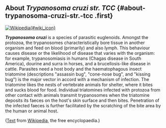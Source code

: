 About *Trypanosoma cruzi str. TCC* {#about-trypanosoma-cruzi-str.-tcc .first}
----------------------------------

[![Wikipedia](/img/wikipedia_logo_v2_en.png){#wiki_icon}](http://en.wikipedia.org/wiki/Trypanosoma_cruzi)

***Trypanosoma cruzi*** is a species of parasitic euglenoids. Amongst
the protozoa, the trypanosomes characteristically bore tissue in another
organism and feed on blood (primarily) and also lymph. This behaviour
causes disease or the likelihood of disease that varies with the
organism: for example, trypanosomiasis in humans (Chagas disease in
South America), dourine and surra in horses, and a brucellosis-like
disease in cattle. Parasites need a host body and the haematophagous
insect triatomine (descriptions \"assassin bug\", \"cone-nose bug\", and
\"kissing bug\") is the major vector in accord with a mechanism of
infection. The triatomine likes the nests of vertebrate animals for
shelter, where it bites and sucks blood for food. Individual triatomines
infected with protozoa from other contact with animals transmit
trypanosomes when the triatomine deposits its faeces on the host\'s skin
surface and then bites. Penetration of the infected faeces is further
facilitated by the scratching of the bite area by the human or animal
host.

([Text](http://en.wikipedia.org/wiki/Trypanosoma_cruzi) from
[Wikipedia](http://en.wikipedia.org/), the free encyclopaedia.)
